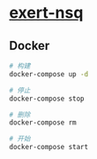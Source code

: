 # [exert-nsq](https://github.com/chaosannals/exert-nsq)

## Docker

```bash
# 构建
docker-compose up -d

# 停止
docker-compose stop

# 删除
docker-compose rm

# 开始
docker-compose start
```
